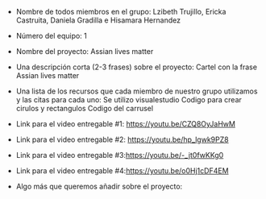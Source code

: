 - Nombre de todos miembros en el grupo: Lzibeth Trujillo, Ericka Castruita, Daniela Gradilla e Hisamara Hernandez 
- Número del equipo: 1

- Nombre del proyecto: Assian lives matter

- Una descripción corta (2-3 frases) sobre el proyecto: Cartel con la frase Assian lives matter

- Una lista de los recursos que cada miembro de nuestro grupo utilizamos y las citas para cada uno:
Se utilizo visualestudio 
Codigo para crear cirulos y rectangulos
Codigo del carrusel

- Link para el video entregable #1: https://youtu.be/CZQ8OyJaHwM

- Link para el video entregable #2: https://youtu.be/hp_lgwk9PZ8

- Link para el video entregable #3:https://youtu.be/-_jt0fwKKg0

- Link para el video entregable #4:https://youtu.be/o0Hj1cDF4EM

- Algo más que queremos añadir sobre el proyecto:

